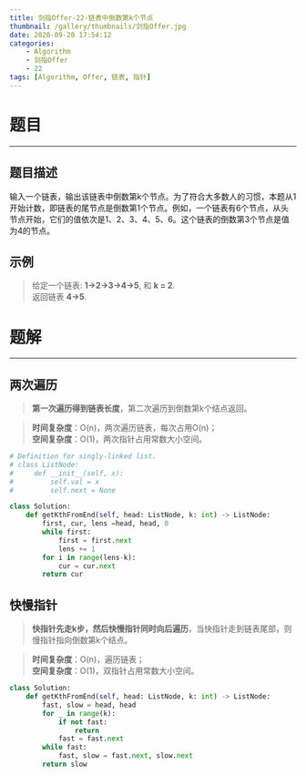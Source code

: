 ```yaml
---
title: 剑指Offer-22-链表中倒数第k个节点
thumbnail: /gallery/thumbnails/剑指Offer.jpg
date: 2020-09-20 17:54:12
categories:
    - Algorithm  
    - 剑指Offer  
    - 22
tags: [Algorithm, Offer, 链表, 指针]
---
```


# 题目
---
## 题目描述
输入一个链表，输出该链表中倒数第k个节点。为了符合大多数人的习惯，本题从1开始计数，即链表的尾节点是倒数第1个节点。例如，一个链表有6个节点，从头节点开始，它们的值依次是1、2、3、4、5、6。这个链表的倒数第3个节点是值为4的节点。
<!-- more -->

## 示例
> 给定一个链表: **1->2->3->4->5**, 和 **k = 2**.  
> 返回链表 **4->5**.


# 题解
---
##  两次遍历
> **第一次遍历得到链表长度**，第二次遍历到倒数第k个结点返回。

> **时间复杂度**：O(n)，两次遍历链表，每次占用O(n)；  
> **空间复杂度**：O(1)，两次指针占用常数大小空间。

```python
# Definition for singly-linked list.
# class ListNode:
#     def __init__(self, x):
#         self.val = x
#         self.next = None

class Solution:
    def getKthFromEnd(self, head: ListNode, k: int) -> ListNode:
        first, cur, lens =head, head, 0
        while first:
            first = first.next
            lens += 1
        for i in range(lens-k):
            cur = cur.next
        return cur
```

## 快慢指针
> **快指针先走k步，然后快慢指针同时向后遍历**，当快指针走到链表尾部，则慢指针指向倒数第k个结点。

> **时间复杂度**：O(n)，遍历链表；  
> **空间复杂度**：O(1)，双指针占用常数大小空间。

```python
class Solution:
    def getKthFromEnd(self, head: ListNode, k: int) -> ListNode:
        fast, slow = head, head
        for _ in range(k):
            if not fast:
                return
            fast = fast.next
        while fast:
            fast, slow = fast.next, slow.next
        return slow
```

